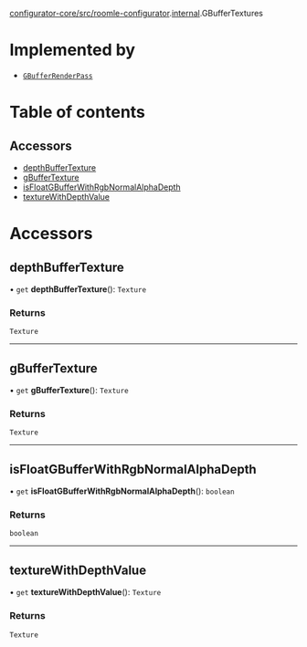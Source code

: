 [configurator-core/src/roomle-configurator](../modules/configurator_core_src_roomle_configurator.md).[internal](../modules/configurator_core_src_roomle_configurator._internal_.md).GBufferTextures

# Implemented by

- [`GBufferRenderPass`](../classes/configurator_core_src_roomle_configurator._internal_.GBufferRenderPass.md)

# Table of contents

## Accessors

- [depthBufferTexture](configurator_core_src_roomle_configurator._internal_.GBufferTextures.md#depthbuffertexture)
- [gBufferTexture](configurator_core_src_roomle_configurator._internal_.GBufferTextures.md#gbuffertexture)
- [isFloatGBufferWithRgbNormalAlphaDepth](configurator_core_src_roomle_configurator._internal_.GBufferTextures.md#isfloatgbufferwithrgbnormalalphadepth)
- [textureWithDepthValue](configurator_core_src_roomle_configurator._internal_.GBufferTextures.md#texturewithdepthvalue)

# Accessors

## depthBufferTexture

• `get` **depthBufferTexture**(): `Texture`

### Returns

`Texture`

___

## gBufferTexture

• `get` **gBufferTexture**(): `Texture`

### Returns

`Texture`

___

## isFloatGBufferWithRgbNormalAlphaDepth

• `get` **isFloatGBufferWithRgbNormalAlphaDepth**(): `boolean`

### Returns

`boolean`

___

## textureWithDepthValue

• `get` **textureWithDepthValue**(): `Texture`

### Returns

`Texture`
